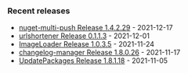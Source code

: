 <!-- ### Hi there 👋 -->

### Recent releases
<!-- recent_releases starts -->
* [nuget-multi-push Release 1.4.2.29](https://github.com/credfeto/nuget-multi-push/releases/tag/v1.4.2.29) - 2021-12-17
* [urlshortener Release 0.1.1.3](https://github.com/credfeto/urlshortener/releases/tag/v0.1.1.3) - 2021-12-01
* [ImageLoader Release 1.0.3.5](https://github.com/credfeto/ImageLoader/releases/tag/v1.0.3.5) - 2021-11-24
* [changelog-manager Release 1.8.0.26](https://github.com/credfeto/changelog-manager/releases/tag/v1.8.0.26) - 2021-11-17
* [UpdatePackages Release 1.8.1.18](https://github.com/credfeto/UpdatePackages/releases/tag/v1.8.1.18) - 2021-11-05
<!-- recent_releases ends -->


<!--
**credfeto/credfeto** is a ✨ _special_ ✨ repository because its `README.md` (this file) appears on your GitHub profile.

Here are some ideas to get you started:

- 🔭 I’m currently working on ...
- 🌱 I’m currently learning ...
- 👯 I’m looking to collaborate on ...
- 🤔 I’m looking for help with ...
- 💬 Ask me about ...
- 📫 How to reach me: ...
- 😄 Pronouns: ...
- ⚡ Fun fact: ...
-->
